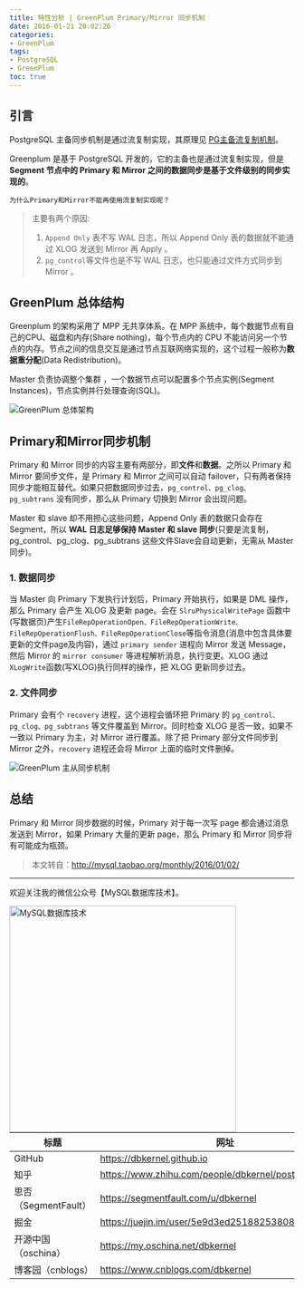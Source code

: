 ```yaml
---
title: 特性分析 | GreenPlum Primary/Mirror 同步机制
date: 2016-01-21 20:02:26
categories:
- GreenPlum
tags:
- PostgreSQL
- GreenPlum
toc: true
---
```


<!-- more -->


## 引言

PostgreSQL 主备同步机制是通过流复制实现，其原理见 [PG主备流复制机制](http://mysql.taobao.org/monthly/2015/10/04/)。

Greenplum 是基于 PostgreSQL 开发的，它的主备也是通过流复制实现，但是 **Segment 节点中的 Primary 和 Mirror 之间的数据同步是基于文件级别的同步实现的**。

`为什么Primary和Mirror不能再使用流复制实现呢？`

>主要有两个原因:
>
>1. `Append Only` 表不写 WAL 日志，所以 Append Only 表的数据就不能通过 XLOG 发送到 Mirror 再 Apply 。
>2. `pg_control`等文件也是不写 WAL 日志，也只能通过文件方式同步到 Mirror 。


## GreenPlum 总体结构

Greenplum 的架构采用了 MPP 无共享体系。在 MPP 系统中，每个数据节点有自己的CPU、磁盘和内存(Share nothing)，每个节点内的 CPU 不能访问另一个节点的内存。节点之间的信息交互是通过节点互联网络实现的，这个过程一般称为**数据重分配**(Data Redistribution)。

Master 负责协调整个集群 ，一个数据节点可以配置多个节点实例(Segment Instances)，节点实例并行处理查询(SQL)。

![GreenPlum 总体架构](greenplum-architecture-overview.jpg)

## Primary和Mirror同步机制

Primary 和 Mirror 同步的内容主要有两部分，即**文件**和**数据**。之所以 Primary 和 Mirror 要同步文件，是 Primary 和 Mirror 之间可以自动 failover，只有两者保持同步才能相互替代。如果只把数据同步过去，`pg_control、pg_clog、pg_subtrans` 没有同步，那么从 Primary 切换到 Mirror 会出现问题。

Master 和 slave 却不用担心这些问题，Append Only 表的数据只会存在 Segment，所以 **WAL 日志足够保持 Master 和 slave 同步**(只要是流复制，pg_control、pg_clog、pg_subtrans 这些文件Slave会自动更新，无需从 Master 同步)。

### 1. 数据同步

当 Master 向 Primary 下发执行计划后，Primary 开始执行，如果是 DML 操作，那么 Primary 会产生 XLOG 及更新 page。会在 `SlruPhysicalWritePage` 函数中(写数据页)产生`FileRepOperationOpen、FileRepOperationWrite、FileRepOperationFlush、FileRepOperationClose`等指令消息(消息中包含具体要更新的文件page及内容)，通过 `primary sender` 进程向 Mirror 发送 Message，然后 Mirror 的 `mirror consumer` 等进程解析消息，执行变更。XLOG 通过`XLogWrite`函数(写XLOG)执行同样的操作，把 XLOG 更新同步过去。

### 2. 文件同步

Primary 会有个 `recovery` 进程，这个进程会循环把 Primary 的  `pg_control、pg_clog、pg_subtrans` 等文件覆盖到 Mirror。同时检查 XLOG 是否一致，如果不一致以 Primary 为主，对 Mirror 进行覆盖。除了把 Primary 部分文件同步到 Mirror 之外，`recovery` 进程还会将 Mirror 上面的临时文件删掉。

![GreenPlum 主从同步机制](greenplum-primary-mirror-sync.jpg)

## 总结

Primary 和 Mirror 同步数据的时候，Primary 对于每一次写 page 都会通过消息发送到 Mirror，如果 Primary 大量的更新 page，那么 Primary 和 Mirror 同步将有可能成为瓶颈。


>本文转自：http://mysql.taobao.org/monthly/2016/01/02/


----

欢迎关注我的微信公众号【MySQL数据库技术】。

<img src="https://dbkernel-1306518848.cos.ap-beijing.myqcloud.com/wechat/my-wechat-official-account.png" width="400" height="400" alt="MySQL数据库技术" align="left"/>


| 标题                 | 网址                                                  |
| -------------------- | ----------------------------------------------------- |
| GitHub               | https://dbkernel.github.io                            |
| 知乎                 | https://www.zhihu.com/people/dbkernel/posts           |
| 思否（SegmentFault） | https://segmentfault.com/u/dbkernel                   |
| 掘金                 | https://juejin.im/user/5e9d3ed251882538083fed1f/posts |
| 开源中国（oschina）  | https://my.oschina.net/dbkernel                       |
| 博客园（cnblogs）    | https://www.cnblogs.com/dbkernel                      |

